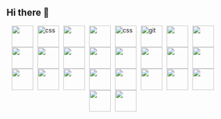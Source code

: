 ## Hi there 👋

<div style="display: flex; flex-wrap: wrap; align-items: center; justify-content: center;">
  <img src="https://cdn.jsdelivr.net/gh/devicons/devicon@latest/icons/html5/html5-original-wordmark.svg" 
       width="50" height="50" style="margin-right: 10px;"/>
  <img src="https://cdn.jsdelivr.net/gh/devicons/devicon@latest/icons/css3/css3-original.svg" 
       alt="css" width="50" height="50" style="margin-right: 10px;"/>
  <img src="https://cdn.jsdelivr.net/gh/devicons/devicon@latest/icons/sass/sass-original.svg" 
       width="50" height="50" style="margin-right: 10px;"/>
  <img src="https://cdn.jsdelivr.net/gh/devicons/devicon@latest/icons/handlebars/handlebars-original-wordmark.svg" 
       width="50" height="50" style="margin-right: 10px;"/>
  <img src="https://cdn.jsdelivr.net/gh/devicons/devicon@latest/icons/figma/figma-original.svg" 
       alt="css" width="50" height="50" style="margin-right: 10px;"/>
  <img src="https://cdn.jsdelivr.net/gh/devicons/devicon@latest/icons/git/git-original-wordmark.svg" 
       alt="git" width="50" height="50" style="margin-right: 10px;"/>
  <img src="https://cdn.jsdelivr.net/gh/devicons/devicon@latest/icons/github/github-original-wordmark.svg" 
       width="50" height="50" style="margin-right: 10px;"/>
  <img src="https://cdn.jsdelivr.net/gh/devicons/devicon@latest/icons/javascript/javascript-original.svg" 
       width="50" height="50" style="margin-right: 10px;"/>
  <img src="https://cdn.jsdelivr.net/gh/devicons/devicon@latest/icons/json/json-original.svg" 
       width="50" height="50" style="margin-right: 10px;"/>
  <img src="https://cdn.jsdelivr.net/gh/devicons/devicon@latest/icons/less/less-plain-wordmark.svg" 
       width="50" height="50" style="margin-right: 10px;"/>
  <img src="https://cdn.jsdelivr.net/gh/devicons/devicon@latest/icons/nextjs/nextjs-original-wordmark.svg" 
       width="50" height="50" style="margin-right: 10px;"/>
  <img src="https://cdn.jsdelivr.net/gh/devicons/devicon@latest/icons/nodejs/nodejs-original-wordmark.svg" 
       width="50" height="50" style="margin-right: 10px;"/>
  <img src="https://cdn.jsdelivr.net/gh/devicons/devicon@latest/icons/npm/npm-original-wordmark.svg" 
       width="50" height="50" style="margin-right: 10px;"/>
  <img src="https://cdn.jsdelivr.net/gh/devicons/devicon@latest/icons/react/react-original.svg" 
       width="50" height="50" style="margin-right: 10px;"/>
  <img src="https://cdn.jsdelivr.net/gh/devicons/devicon@latest/icons/redux/redux-original.svg" 
       width="50" height="50" style="margin-right: 10px;"/>
  <img src="https://cdn.jsdelivr.net/gh/devicons/devicon@latest/icons/slack/slack-original.svg" 
       width="50" height="50" style="margin-right: 10px;"/>
  <img src="https://cdn.jsdelivr.net/gh/devicons/devicon@latest/icons/trello/trello-original.svg" 
       width="50" height="50" style="margin-right: 10px;"/>
  <img src="https://cdn.jsdelivr.net/gh/devicons/devicon@latest/icons/typescript/typescript-original.svg" 
       width="50" height="50" style="margin-right: 10px;"/>
  <img src="https://cdn.jsdelivr.net/gh/devicons/devicon@latest/icons/vscode/vscode-original.svg" 
       width="50" height="50" style="margin-right: 10px;"/>
  <img src="https://cdn.jsdelivr.net/gh/devicons/devicon@latest/icons/vuejs/vuejs-original-wordmark.svg" 
       width="50" height="50" style="margin-right: 10px;"/>
  <img src="https://cdn.jsdelivr.net/gh/devicons/devicon@latest/icons/webpack/webpack-original.svg" 
       width="50" height="50" style="margin-right: 10px;"/>
  <img src="https://cdn.jsdelivr.net/gh/devicons/devicon@latest/icons/xml/xml-original.svg" 
       width="50" height="50" style="margin-right: 10px;"/>
  <img src="https://cdn.jsdelivr.net/gh/devicons/devicon@latest/icons/angularjs/angularjs-original.svg" 
       width="50" height="50" style="margin-right: 10px;"/>
  <img src="https://cdn.jsdelivr.net/gh/devicons/devicon@latest/icons/babel/babel-original.svg" 
       width="50" height="50" style="margin-right: 10px;"/>
  <img src="https://cdn.jsdelivr.net/gh/devicons/devicon@latest/icons/express/express-original-wordmark.svg" 
       width="50" height="50" style="margin-right: 10px;"/>
  <img src="https://cdn.jsdelivr.net/gh/devicons/devicon@latest/icons/mongodb/mongodb-original-wordmark.svg" 
       width="50" height="50" style="margin-right: 10px;"/>
</div>

          
<!--
**yur-dov/yur-dov** is a ✨ _special_ ✨ repository because its `README.md` (this file) appears on your GitHub profile.

Here are some ideas to get you started:

- 🔭 I’m currently working on ...
- 🌱 I’m currently learning ...
- 👯 I’m looking to collaborate on ...
- 🤔 I’m looking for help with  ...
- 💬 Ask me about ...
- 📫 How to reach me: ...
- 😄 Pronouns: ...
- ⚡ Fun fact: ...
-->
